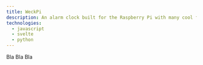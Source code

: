 ```yaml
---
title: WeckPi
description: An alarm clock built for the Raspberry Pi with many cool features.
technologies:
  - javascript
  - svelte
  - python
---
```


Bla Bla Bla
